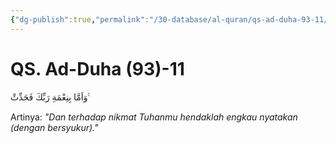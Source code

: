 ```yaml
---
{"dg-publish":true,"permalink":"/30-database/al-quran/qs-ad-duha-93-11/"}
---
```



# QS. Ad-Duha (93)-11
وَاَمَّا بِنِعْمَةِ رَبِّكَ فَحَدِّثْ ࣖ

Artinya: *"Dan terhadap nikmat Tuhanmu hendaklah engkau nyatakan (dengan bersyukur)."*
